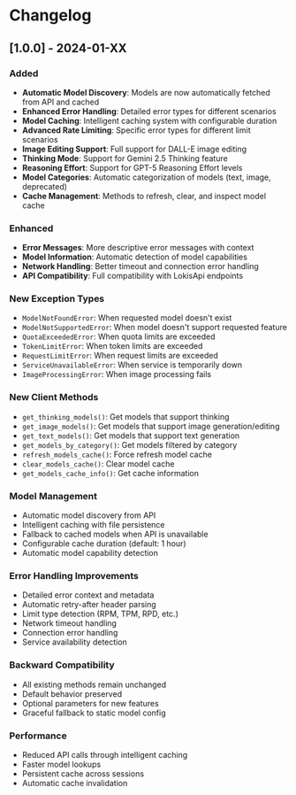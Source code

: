 # Changelog

## [1.0.0] - 2024-01-XX

### Added
- **Automatic Model Discovery**: Models are now automatically fetched from API and cached
- **Enhanced Error Handling**: Detailed error types for different scenarios
- **Model Caching**: Intelligent caching system with configurable duration
- **Advanced Rate Limiting**: Specific error types for different limit scenarios
- **Image Editing Support**: Full support for DALL-E image editing
- **Thinking Mode**: Support for Gemini 2.5 Thinking feature
- **Reasoning Effort**: Support for GPT-5 Reasoning Effort levels
- **Model Categories**: Automatic categorization of models (text, image, deprecated)
- **Cache Management**: Methods to refresh, clear, and inspect model cache

### Enhanced
- **Error Messages**: More descriptive error messages with context
- **Model Information**: Automatic detection of model capabilities
- **Network Handling**: Better timeout and connection error handling
- **API Compatibility**: Full compatibility with LokisApi endpoints

### New Exception Types
- `ModelNotFoundError`: When requested model doesn't exist
- `ModelNotSupportedError`: When model doesn't support requested feature
- `QuotaExceededError`: When quota limits are exceeded
- `TokenLimitError`: When token limits are exceeded
- `RequestLimitError`: When request limits are exceeded
- `ServiceUnavailableError`: When service is temporarily down
- `ImageProcessingError`: When image processing fails

### New Client Methods
- `get_thinking_models()`: Get models that support thinking
- `get_image_models()`: Get models that support image generation/editing
- `get_text_models()`: Get models that support text generation
- `get_models_by_category()`: Get models filtered by category
- `refresh_models_cache()`: Force refresh model cache
- `clear_models_cache()`: Clear model cache
- `get_models_cache_info()`: Get cache information

### Model Management
- Automatic model discovery from API
- Intelligent caching with file persistence
- Fallback to cached models when API is unavailable
- Configurable cache duration (default: 1 hour)
- Automatic model capability detection

### Error Handling Improvements
- Detailed error context and metadata
- Automatic retry-after header parsing
- Limit type detection (RPM, TPM, RPD, etc.)
- Network timeout handling
- Connection error handling
- Service availability detection

### Backward Compatibility
- All existing methods remain unchanged
- Default behavior preserved
- Optional parameters for new features
- Graceful fallback to static model config

### Performance
- Reduced API calls through intelligent caching
- Faster model lookups
- Persistent cache across sessions
- Automatic cache invalidation
